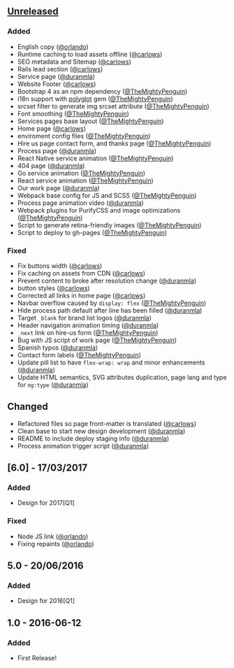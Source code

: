 ## [Unreleased]

### Added
* English copy ([@orlando])
* Runtime caching to load assets offline ([@carlows])
* SEO metadata and Sitemap ([@carlows])
* Rails lead section ([@carlows])
* Service page ([@duranmla])
* Website Footer ([@carlows])
* Bootstrap 4 as an npm dependency ([@TheMightyPenguin])
* i18n support with [polyglot](https://github.com/untra/polyglot) gem ([@TheMightyPenguin])
* srcset filter to generate img srcset attribute ([@TheMightyPenguin])
* Font smoothing ([@TheMightyPenguin])
* Services pages base layout ([@TheMightyPenguin])
* Home page ([@carlows])
* enviroment config files ([@TheMightyPenguin])
* Hire us page contact form, and thanks page ([@TheMightyPenguin])
* Process page ([@duranmla])
* React Native service animation ([@TheMightyPenguin])
* 404 page ([@duranmla])
* Go service animation ([@TheMightyPenguin])
* React service animation ([@TheMightyPenguin])
* Our work page ([@duranmla])
* Webpack base config for JS and SCSS ([@TheMightyPenguin])
* Process page animation video ([@duranmla])
* Webpack plugins for PurifyCSS and image optimizations ([@TheMightyPenguin])
* Script to generate retina-friendly images ([@TheMightyPenguin])
* Script to deploy to gh-pages ([@TheMightyPenguin])

### Fixed
* Fix buttons width ([@carlows])
* Fix caching on assets from CDN ([@carlows])
* Prevent content to broke after resolution change ([@duranmla])
* button styles ([@carlows])
* Corrected all links in home page ([@carlows])
* Navbar overflow caused by `display: flex` ([@TheMightyPenguin])
* Hide process path default after line has been filled ([@duranmla])
* Target `_blank` for brand list logos ([@duranmla])
* Header navigation animation timing ([@duranmla])
* `_next` link on hire-us form ([@TheMightyPenguin])
* Bug with JS script of work page ([@TheMightyPenguin])
* Spanish typos ([@duranmla])
* Contact form labels ([@TheMightyPenguin])
* Update pill list to have `flex-wrap: wrap` and minor enhancements ([@duranmla])
* Update HTML semantics, SVG attributes duplication, page lang and type for `og:type` ([@duranmla])

## Changed
* Refactored files so page front-matter is translated ([@carlows])
* Clean base to start new design development ([@duranmla])
* README to include deploy staging info ([@duranmla])
* Process animation trigger script ([@duranmla])

## [6.0] - 17/03/2017
### Added
* Design for 2017[Q1]

### Fixed
* Node JS link ([@orlando](https://github.com/orlando))
* Fixing repaints ([@orlando](https://github.com/orlando))

## 5.0 - 20/06/2016
### Added
* Design for 2016[Q1]

## 1.0 - 2016-06-12
### Added
* First Release!

[Unreleased]: https://github.com/hashlabshq/hashbot/compare/v6.0...HEAD

[@carlows]: https://github.com/carlows
[@duranmla]: https://github.com/duranmla
[@orlando]: https://github.com/orlando
[@TheMightyPenguin]: https://github.com/TheMightyPenguin
